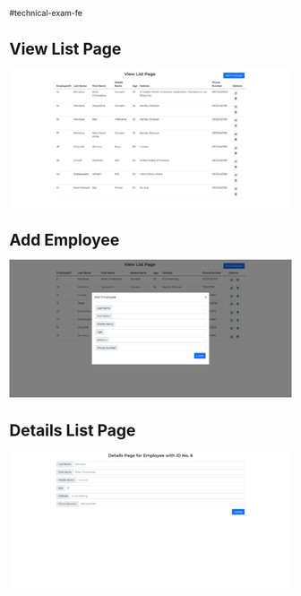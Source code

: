 #technical-exam-fe


# View List Page
![ScreenShot](https://github.com/briancgmendoza/technical-exam-fe/blob/main/View%20List%20Page.png)

# Add Employee
![ScreenShot](https://github.com/briancgmendoza/technical-exam-fe/blob/main/Add%20Employee.png)

# Details List Page
![ScreenShot](https://github.com/briancgmendoza/technical-exam-fe/blob/main/DetailsListPage.png)

